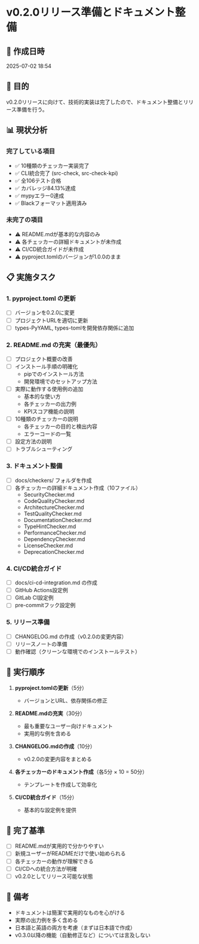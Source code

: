 # v0.2.0リリース準備とドキュメント整備

## 📅 作成日時
2025-07-02 18:54

## 🎯 目的
v0.2.0リリースに向けて、技術的実装は完了したので、ドキュメント整備とリリース準備を行う。

## 📊 現状分析

### 完了している項目
- ✅ 10種類のチェッカー実装完了
- ✅ CLI統合完了 (src-check, src-check-kpi)
- ✅ 全106テスト合格
- ✅ カバレッジ84.13%達成
- ✅ mypyエラー0達成
- ✅ Blackフォーマット適用済み

### 未完了の項目
- ⚠️ README.mdが基本的な内容のみ
- ⚠️ 各チェッカーの詳細ドキュメントが未作成
- ⚠️ CI/CD統合ガイドが未作成
- ⚠️ pyproject.tomlのバージョンが1.0.0のまま

## 📋 実施タスク

### 1. pyproject.toml の更新
- [ ] バージョンを0.2.0に変更
- [ ] プロジェクトURLを適切に更新
- [ ] types-PyYAML, types-tomlを開発依存関係に追加

### 2. README.md の充実（最優先）
- [ ] プロジェクト概要の改善
- [ ] インストール手順の明確化
  - pipでのインストール方法
  - 開発環境でのセットアップ方法
- [ ] 実際に動作する使用例の追加
  - 基本的な使い方
  - 各チェッカーの出力例
  - KPIスコア機能の説明
- [ ] 10種類のチェッカーの説明
  - 各チェッカーの目的と検出内容
  - エラーコードの一覧
- [ ] 設定方法の説明
- [ ] トラブルシューティング

### 3. ドキュメント整備
- [ ] docs/checkers/ フォルダを作成
- [ ] 各チェッカーの詳細ドキュメント作成（10ファイル）
  - SecurityChecker.md
  - CodeQualityChecker.md
  - ArchitectureChecker.md
  - TestQualityChecker.md
  - DocumentationChecker.md
  - TypeHintChecker.md
  - PerformanceChecker.md
  - DependencyChecker.md
  - LicenseChecker.md
  - DeprecationChecker.md

### 4. CI/CD統合ガイド
- [ ] docs/ci-cd-integration.md の作成
- [ ] GitHub Actions設定例
- [ ] GitLab CI設定例
- [ ] pre-commitフック設定例

### 5. リリース準備
- [ ] CHANGELOG.md の作成（v0.2.0の変更内容）
- [ ] リリースノートの準備
- [ ] 動作確認（クリーンな環境でのインストールテスト）

## 🏃 実行順序

1. **pyproject.tomlの更新**（5分）
   - バージョンとURL、依存関係の修正

2. **README.mdの充実**（30分）
   - 最も重要なユーザー向けドキュメント
   - 実用的な例を含める

3. **CHANGELOG.mdの作成**（10分）
   - v0.2.0の変更内容をまとめる

4. **各チェッカーのドキュメント作成**（各5分 × 10 = 50分）
   - テンプレートを作成して効率化

5. **CI/CD統合ガイド**（15分）
   - 基本的な設定例を提供

## 🎯 完了基準

- [ ] README.mdが実用的で分かりやすい
- [ ] 新規ユーザーがREADMEだけで使い始められる
- [ ] 各チェッカーの動作が理解できる
- [ ] CI/CDへの統合方法が明確
- [ ] v0.2.0としてリリース可能な状態

## 📝 備考

- ドキュメントは簡潔で実用的なものを心がける
- 実際の出力例を多く含める
- 日本語と英語の両方を考慮（まずは日本語で作成）
- v0.3.0以降の機能（自動修正など）については言及しない